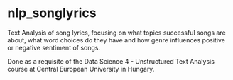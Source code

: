 # nlp_songlyrics
Text Analysis of song lyrics, focusing on what topics successful songs are about, what word choices do they have and how genre influences positive or negative sentiment of songs.

Done as a requisite of the Data Science 4 - Unstructured Text Analysis course at Central European University in Hungary.
